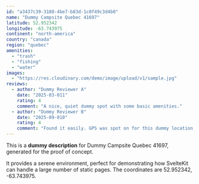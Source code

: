 ```yaml
---
id: "a3437c39-3180-4be7-b83d-1c0f49c3d4b0"
name: "Dummy Campsite Quebec 41697"
latitude: 52.952342
longitude: -63.743975
continent: "north-america"
country: "canada"
region: "quebec"
amenities:
  - "trash"
  - "fishing"
  - "water"
images:
  - "https://res.cloudinary.com/demo/image/upload/v1/sample.jpg"
reviews:
  - author: "Dummy Reviewer A"
    date: "2025-03-011"
    rating: 4
    comment: "A nice, quiet dummy spot with some basic amenities."
  - author: "Dummy Reviewer B"
    date: "2025-09-010"
    rating: 4
    comment: "Found it easily. GPS was spot on for this dummy location."
---
```


This is a **dummy description** for Dummy Campsite Quebec 41697, generated for the proof of concept.

It provides a serene environment, perfect for demonstrating how SvelteKit can handle a large number of static pages. The coordinates are 52.952342, -63.743975.
